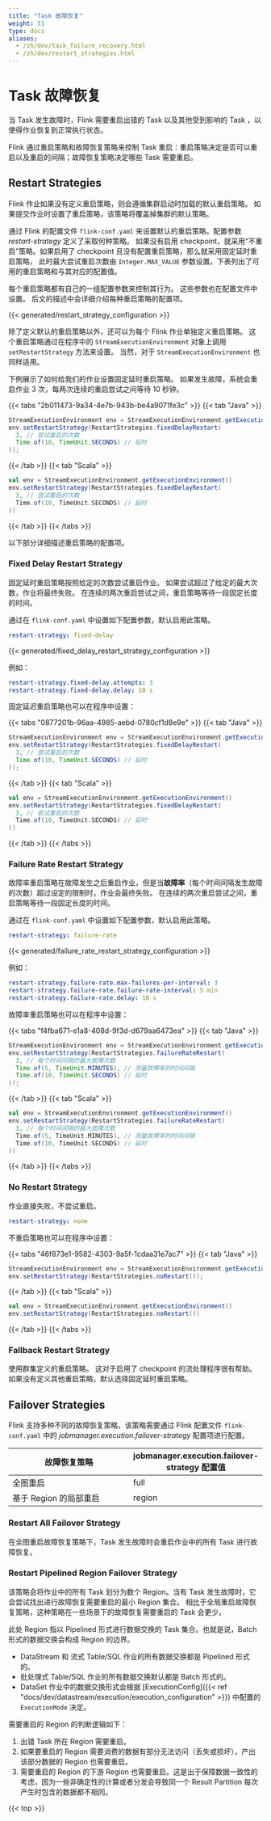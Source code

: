 ```yaml
---
title: "Task 故障恢复"
weight: 51
type: docs
aliases:
  - /zh/dev/task_failure_recovery.html
  - /zh/dev/restart_strategies.html
---
```

<!--
Licensed to the Apache Software Foundation (ASF) under one
or more contributor license agreements.  See the NOTICE file
distributed with this work for additional information
regarding copyright ownership.  The ASF licenses this file
to you under the Apache License, Version 2.0 (the
"License"); you may not use this file except in compliance
with the License.  You may obtain a copy of the License at

  http://www.apache.org/licenses/LICENSE-2.0

Unless required by applicable law or agreed to in writing,
software distributed under the License is distributed on an
"AS IS" BASIS, WITHOUT WARRANTIES OR CONDITIONS OF ANY
KIND, either express or implied.  See the License for the
specific language governing permissions and limitations
under the License.
-->

# Task 故障恢复

当 Task 发生故障时，Flink 需要重启出错的 Task 以及其他受到影响的 Task ，以使得作业恢复到正常执行状态。

Flink 通过重启策略和故障恢复策略来控制 Task 重启：重启策略决定是否可以重启以及重启的间隔；故障恢复策略决定哪些 Task 需要重启。



## Restart Strategies

Flink 作业如果没有定义重启策略，则会遵循集群启动时加载的默认重启策略。
如果提交作业时设置了重启策略，该策略将覆盖掉集群的默认策略。

通过 Flink 的配置文件 `flink-conf.yaml` 来设置默认的重启策略。配置参数 *restart-strategy* 定义了采取何种策略。
如果没有启用 checkpoint，就采用“不重启”策略。如果启用了 checkpoint 且没有配置重启策略，那么就采用固定延时重启策略，
此时最大尝试重启次数由 `Integer.MAX_VALUE` 参数设置。下表列出了可用的重启策略和与其对应的配置值。

每个重启策略都有自己的一组配置参数来控制其行为。
这些参数也在配置文件中设置。
后文的描述中会详细介绍每种重启策略的配置项。

{{< generated/restart_strategy_configuration >}}

除了定义默认的重启策略以外，还可以为每个 Flink 作业单独定义重启策略。
这个重启策略通过在程序中的 `StreamExecutionEnvironment` 对象上调用 `setRestartStrategy` 方法来设置。
当然，对于 `StreamExecutionEnvironment` 也同样适用。

下例展示了如何给我们的作业设置固定延时重启策略。
如果发生故障，系统会重启作业 3 次，每两次连续的重启尝试之间等待 10 秒钟。

{{< tabs "2b011473-9a34-4e7b-943b-be4a9071fe3c" >}}
{{< tab "Java" >}}
```java
StreamExecutionEnvironment env = StreamExecutionEnvironment.getExecutionEnvironment();
env.setRestartStrategy(RestartStrategies.fixedDelayRestart(
  3, // 尝试重启的次数
  Time.of(10, TimeUnit.SECONDS) // 延时
));
```
{{< /tab >}}
{{< tab "Scala" >}}
```scala
val env = StreamExecutionEnvironment.getExecutionEnvironment()
env.setRestartStrategy(RestartStrategies.fixedDelayRestart(
  3, // 尝试重启的次数
  Time.of(10, TimeUnit.SECONDS) // 延时
))
```
{{< /tab >}}
{{< /tabs >}}



以下部分详细描述重启策略的配置项。

### Fixed Delay Restart Strategy

固定延时重启策略按照给定的次数尝试重启作业。
如果尝试超过了给定的最大次数，作业将最终失败。
在连续的两次重启尝试之间，重启策略等待一段固定长度的时间。

通过在 `flink-conf.yaml` 中设置如下配置参数，默认启用此策略。

```yaml
restart-strategy: fixed-delay
```

{{< generated/fixed_delay_restart_strategy_configuration >}}

例如：

```yaml
restart-strategy.fixed-delay.attempts: 3
restart-strategy.fixed-delay.delay: 10 s
```

固定延迟重启策略也可以在程序中设置：

{{< tabs "0877201b-96aa-4985-aebd-0780cf1d8e9e" >}}
{{< tab "Java" >}}
```java
StreamExecutionEnvironment env = StreamExecutionEnvironment.getExecutionEnvironment();
env.setRestartStrategy(RestartStrategies.fixedDelayRestart(
  3, // 尝试重启的次数
  Time.of(10, TimeUnit.SECONDS) // 延时
));
```
{{< /tab >}}
{{< tab "Scala" >}}
```scala
val env = StreamExecutionEnvironment.getExecutionEnvironment()
env.setRestartStrategy(RestartStrategies.fixedDelayRestart(
  3, // 尝试重启的次数
  Time.of(10, TimeUnit.SECONDS) // 延时
))
```
{{< /tab >}}
{{< /tabs >}}


### Failure Rate Restart Strategy

故障率重启策略在故障发生之后重启作业，但是当**故障率**（每个时间间隔发生故障的次数）超过设定的限制时，作业会最终失败。
在连续的两次重启尝试之间，重启策略等待一段固定长度的时间。

通过在 `flink-conf.yaml` 中设置如下配置参数，默认启用此策略。

```yaml
restart-strategy: failure-rate
```

{{< generated/failure_rate_restart_strategy_configuration >}}

例如：

```yaml
restart-strategy.failure-rate.max-failures-per-interval: 3
restart-strategy.failure-rate.failure-rate-interval: 5 min
restart-strategy.failure-rate.delay: 10 s
```

故障率重启策略也可以在程序中设置：

{{< tabs "f4fba671-e1a8-408d-9f3d-d679aa6473ea" >}}
{{< tab "Java" >}}
```java
StreamExecutionEnvironment env = StreamExecutionEnvironment.getExecutionEnvironment();
env.setRestartStrategy(RestartStrategies.failureRateRestart(
  3, // 每个时间间隔的最大故障次数
  Time.of(5, TimeUnit.MINUTES), // 测量故障率的时间间隔
  Time.of(10, TimeUnit.SECONDS) // 延时
));
```
{{< /tab >}}
{{< tab "Scala" >}}
```scala
val env = StreamExecutionEnvironment.getExecutionEnvironment()
env.setRestartStrategy(RestartStrategies.failureRateRestart(
  3, // 每个时间间隔的最大故障次数
  Time.of(5, TimeUnit.MINUTES), // 测量故障率的时间间隔
  Time.of(10, TimeUnit.SECONDS) // 延时
))
```
{{< /tab >}}
{{< /tabs >}}


### No Restart Strategy

作业直接失败，不尝试重启。

```yaml
restart-strategy: none
```

不重启策略也可以在程序中设置：

{{< tabs "46f873e1-9582-4303-9a5f-1cdaa31e7ac7" >}}
{{< tab "Java" >}}
```java
StreamExecutionEnvironment env = StreamExecutionEnvironment.getExecutionEnvironment();
env.setRestartStrategy(RestartStrategies.noRestart());
```
{{< /tab >}}
{{< tab "Scala" >}}
```scala
val env = StreamExecutionEnvironment.getExecutionEnvironment()
env.setRestartStrategy(RestartStrategies.noRestart())
```
{{< /tab >}}
{{< /tabs >}}

### Fallback Restart Strategy

使用群集定义的重启策略。
这对于启用了 checkpoint 的流处理程序很有帮助。
如果没有定义其他重启策略，默认选择固定延时重启策略。

## Failover Strategies

Flink 支持多种不同的故障恢复策略，该策略需要通过 Flink 配置文件 `flink-conf.yaml` 中的 *jobmanager.execution.failover-strategy*
配置项进行配置。

<table class="table table-bordered">
  <thead>
    <tr>
      <th class="text-left" style="width: 50%">故障恢复策略</th>
      <th class="text-left">jobmanager.execution.failover-strategy 配置值</th>
    </tr>
  </thead>
  <tbody>
    <tr>
        <td>全图重启</td>
        <td>full</td>
    </tr>
    <tr>
        <td>基于 Region 的局部重启</td>
        <td>region</td>
    </tr>
  </tbody>
</table>

### Restart All Failover Strategy

在全图重启故障恢复策略下，Task 发生故障时会重启作业中的所有 Task 进行故障恢复。

### Restart Pipelined Region Failover Strategy

该策略会将作业中的所有 Task 划分为数个 Region。当有 Task 发生故障时，它会尝试找出进行故障恢复需要重启的最小 Region 集合。
相比于全局重启故障恢复策略，这种策略在一些场景下的故障恢复需要重启的 Task 会更少。

此处 Region 指以 Pipelined 形式进行数据交换的 Task 集合。也就是说，Batch 形式的数据交换会构成 Region 的边界。
- DataStream 和 流式 Table/SQL 作业的所有数据交换都是 Pipelined 形式的。
- 批处理式 Table/SQL 作业的所有数据交换默认都是 Batch 形式的。
- DataSet 作业中的数据交换形式会根据 [ExecutionConfig]({{< ref "docs/dev/datastream/execution/execution_configuration" >}}) 
  中配置的 `ExecutionMode`
  决定。

需要重启的 Region 的判断逻辑如下：
1. 出错 Task 所在 Region 需要重启。
2. 如果要重启的 Region 需要消费的数据有部分无法访问（丢失或损坏），产出该部分数据的 Region 也需要重启。
3. 需要重启的 Region 的下游 Region 也需要重启。这是出于保障数据一致性的考虑，因为一些非确定性的计算或者分发会导致同一个
   Result Partition 每次产生时包含的数据都不相同。

{{< top >}}
